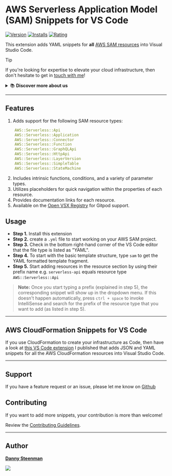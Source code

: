 # AWS Serverless Application Model (SAM) Snippets for VS Code

[![Version](https://img.shields.io/visual-studio-marketplace/v/dannysteenman.sam-snippets 'Current Release')](https://marketplace.visualstudio.com/items?itemName=dannysteenman.sam-snippets)
[![Installs](https://img.shields.io/visual-studio-marketplace/i/dannysteenman.sam-snippets 'Currently Installed')](https://marketplace.visualstudio.com/items?itemName=dannysteenman.sam-snippets)
[![Rating](https://img.shields.io/visual-studio-marketplace/stars/dannysteenman.sam-snippets)](https://marketplace.visualstudio.com/items?itemName=dannysteenman.sam-snippets)

This extension adds YAML snippets for **all** [AWS SAM resources](https://docs.aws.amazon.com/serverless-application-model/latest/developerguide/sam-specification-resources-and-properties.html) into Visual Studio Code.

> [!TIP]
> If you're looking for expertise to elevate your cloud infrastructure, then don't hesitate to get in [touch with me](https://towardsthecloud.com/contact)!
>
> <details><summary>📚 <strong>Discover more about us</strong></summary>
>
> <br/>
>
> Towards the Cloud is a one-person agency with over 9 years of extensive hands-on experience in architecting and building highly scalable distributed systems on AWS Cloud using Infrastructure as Code for startups and enterprises.
>
> *Maximize your development speed by harnessing our expertise in crafting high-performance Cloud infrastructures.*
>
> #### Why Choose Towards the Cloud?
>
> - **Expertise in AWS CDK**: Leverage the full power of AWS Cloud Development Kit (AWS CDK) with our deep expertise. We architect and build infrastructure as code (IaC) solutions that are maintainable, scalable, and fully automated.
> - **Tailored Solutions**: Your business is unique, and so are your cloud needs. We provide personalized consultations and solutions tailored to perfectly align with your project requirements and business goals.
> - **Cost-Effective and Efficient**: Benefit from our streamlined processes and deep AWS knowledge to optimize costs without compromising on performance or security.
> - **One-on-One Attention**: As a one-person agency, Towards the Cloud guarantees you receive dedicated support and expertise directly from an AWS Cloud Engineer. This ensures high-quality deliverables and swift decision-making.<br/>
> - **Seamless CI/CD**: Empower your team to manage infrastructure changes confidently and efficiently through Pull Requests, leveraging the full power of GitHub Actions.
>
> <a href="https://towardsthecloud.com/contact"><img alt="Schedule introduction call" src="https://img.shields.io/badge/schedule%20introduction%20call-success.svg?style=for-the-badge"/></a>
> </details>

---

## Features

1. Adds support for the following SAM resource types:

```YAML
    AWS::Serverless::Api
    AWS::Serverless::Application
    AWS::Serverless::Connector
    AWS::Serverless::Function
    AWS::Serverless::GraphQLApi
    AWS::Serverless::HttpApi
    AWS::Serverless::LayerVersion
    AWS::Serverless::SimpleTable
    AWS::Serverless::StateMachine
```

2. Includes intrinsic functions, conditions, and a variety of parameter types.
3. Utilizes placeholders for quick navigation within the properties of each resource.
4. Provides documentation links for each resource.
5. Available on the [Open VSX Registry](https://open-vsx.org/extension/dannysteenman/sam-snippets) for Gitpod support.

## Usage

* **Step 1.** Install this extension
* **Step 2.** create a `.yml` file to start working on your AWS SAM project.
* **Step 3.** Check in the bottom right-hand corner of the VS Code editor that the file type is listed as "YAML".
* **Step 4.** To start with the basic template structure, type `sam` to get the YAML formatted template fragment.
* **Step 5.** Start adding resources in the resource section by using their prefix name e.g. ```serverless-api``` equals resource type ```AWS::Serverless::Api```

> **Note:** Once you start typing a prefix (explained in step 5), the corresponding snippet will show up in the dropdown menu. If this doesn't happen automatically, press `ctrl + space` to invoke IntelliSense and search for the prefix of the resource type that you want to add (as listed in step 5).

---
## AWS CloudFormation Snippets for VS Code

If you use CloudFormation to create your infrastructure as Code, then have a look at [this VS Code extension](https://marketplace.visualstudio.com/items?itemName=dannysteenman.cloudformation-yaml-snippets) I published that adds JSON and YAML snippets for all the AWS CloudFormation resources into Visual Studio Code.

---
## Support

If you have a feature request or an issue, please let me know on [Github](https://github.com/dannysteenman/vscode-sam-snippets/issues)

## Contributing

If you want to add more snippets, your contribution is more than welcome!

Review the [Contributing Guidelines](https://github.com/dannysteenman/vscode-sam-snippets/blob/main/.github/CONTRIBUTING.md).

---
## Author

**[Danny Steenman](https://github.com/dannysteenman)**

<p align="left">
  <a href="https://twitter.com/dannysteenman"><img src="https://img.shields.io/twitter/follow/dannysteenman?label=%40dannysteenman&style=social"></a>
</p>
